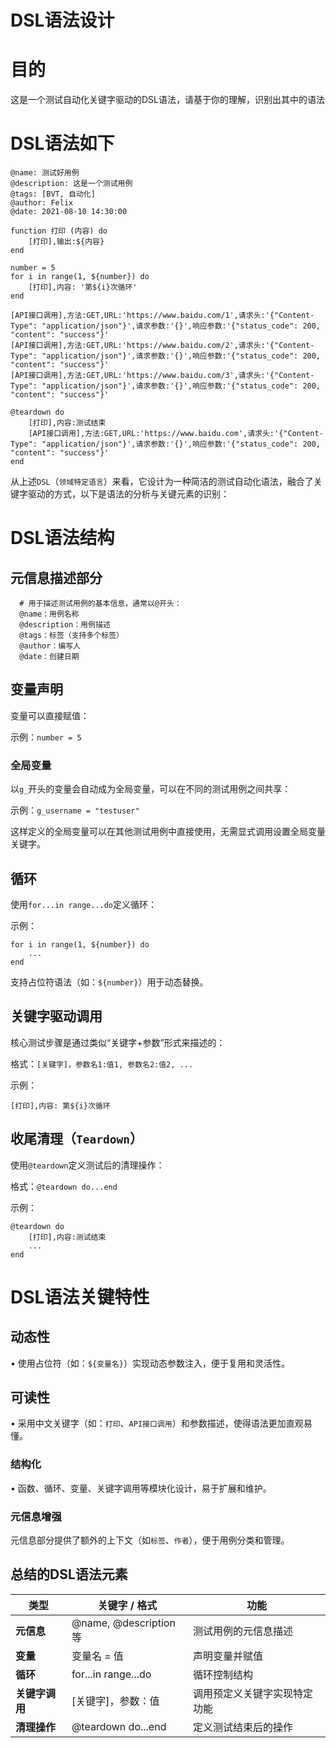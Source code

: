 # DSL语法设计

# 目的

这是一个测试自动化关键字驱动的DSL语法，请基于你的理解，识别出其中的语法

# DSL语法如下

```
@name: 测试好用例
@description: 这是一个测试用例
@tags: [BVT, 自动化]
@author: Felix
@date: 2021-08-10 14:30:00

function 打印 (内容) do
    [打印],输出:${内容}
end

number = 5
for i in range(1, ${number}) do
    [打印],内容: '第${i}次循环'
end

[API接口调用],方法:GET,URL:'https://www.baidu.com/1',请求头:'{"Content-Type": "application/json"}',请求参数:'{}',响应参数:'{"status_code": 200, "content": "success"}'
[API接口调用],方法:GET,URL:'https://www.baidu.com/2',请求头:'{"Content-Type": "application/json"}',请求参数:'{}',响应参数:'{"status_code": 200, "content": "success"}'
[API接口调用],方法:GET,URL:'https://www.baidu.com/3',请求头:'{"Content-Type": "application/json"}',请求参数:'{}',响应参数:'{"status_code": 200, "content": "success"}'

@teardown do
    [打印],内容:测试结束
    [API接口调用],方法:GET,URL:'https://www.baidu.com',请求头:'{"Content-Type": "application/json"}',请求参数:'{}',响应参数:'{"status_code": 200, "content": "success"}'
end
```

从上述`DSL`（`领域特定语言`）来看，它设计为一种简洁的测试自动化语法，融合了关键字驱动的方式，以下是语法的分析与关键元素的识别：

# **DSL语法结构**

## **元信息描述部分**

```
  # 用于描述测试用例的基本信息，通常以@开头：
  @name：用例名称
  @description：用例描述
  @tags：标签（支持多个标签）
  @author：编写人
  @date：创建日期

```

## **变量声明**

变量可以直接赋值：

示例：`number = 5`

### **全局变量**

以`g_`开头的变量会自动成为全局变量，可以在不同的测试用例之间共享：

示例：`g_username = "testuser"`

这样定义的全局变量可以在其他测试用例中直接使用，无需显式调用设置全局变量关键字。

## **循环**

使用`for...in range...do`定义循环：

示例：

```
for i in range(1, ${number}) do
    ...
end
```

支持占位符语法（如：`${number}`）用于动态替换。

## **关键字驱动调用**

核心测试步骤是通过类似“关键字+参数”形式来描述的：

格式：`[关键字]，参数名1:值1, 参数名2:值2, ...`

示例：

```
[打印],内容: 第${i}次循环
```

## **收尾清理（`Teardown`）**

使用`@teardown`定义测试后的清理操作：

格式：`@teardown do...end`

示例：

```
@teardown do
    [打印],内容:测试结束
    ...
end

```

# **DSL语法关键特性**

## **动态性**

• 使用占位符（如：`${变量名}`）实现动态参数注入，便于复用和灵活性。

## **可读性**

• 采用中文关键字（如：`打印`、`API接口调用`）和参数描述，使得语法更加直观易懂。

### **结构化**

• 函数、循环、变量、关键字调用等模块化设计，易于扩展和维护。

### **元信息增强**

元信息部分提供了额外的上下文（如`标签`、`作者`），便于用例分类和管理。

## **总结的DSL语法元素**

| **类型** | **关键字 / 格式** | **功能** |
| --- | --- | --- |
| **元信息** | @name, @description 等 | 测试用例的元信息描述 |
| **变量** | 变量名 = 值 | 声明变量并赋值 |
| **循环** | for...in range...do | 循环控制结构 |
| **关键字调用** | [关键字]，参数：值 | 调用预定义关键字实现特定功能 |
| **清理操作** | @teardown do...end | 定义测试结束后的操作 |
